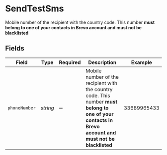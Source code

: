 # SendTestSms

Mobile number of the recipient with the country code. This number **must belong to one of your contacts in Brevo account and must not be blacklisted**



## Fields

| Field                                                                                                                                                   | Type                                                                                                                                                    | Required                                                                                                                                                | Description                                                                                                                                             | Example                                                                                                                                                 |
| ------------------------------------------------------------------------------------------------------------------------------------------------------- | ------------------------------------------------------------------------------------------------------------------------------------------------------- | ------------------------------------------------------------------------------------------------------------------------------------------------------- | ------------------------------------------------------------------------------------------------------------------------------------------------------- | ------------------------------------------------------------------------------------------------------------------------------------------------------- |
| `phoneNumber`                                                                                                                                           | *string*                                                                                                                                                | :heavy_minus_sign:                                                                                                                                      | Mobile number of the recipient with the country code. This number **must belong to one of your contacts in Brevo account and must not be blacklisted**<br/> | 33689965433                                                                                                                                             |